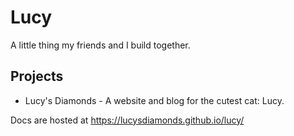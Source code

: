 # Lucy
A little thing my friends and I build together.

## Projects
 - Lucy's Diamonds - A website and blog for the cutest cat: Lucy.

Docs are hosted at https://lucysdiamonds.github.io/lucy/

